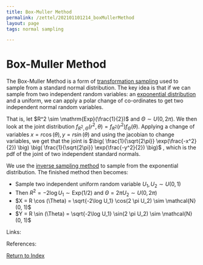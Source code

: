 ```yaml
---
title: Box-Muller Method
permalink: /zettel/202101101214_boxMullerMethod
layout: page
tags: normal sampling

---
```

# Box-Muller Method

The Box-Muller Method is a form of [transformation sampling](202101101211_transformationSamplingTechnique) used to sample from a standard 
normal distribution. The key idea is that if we can sample from two independent random variables: an [exponential distribution](202101101223_exponentialDistribution)
and a uniform, we can apply a polar change of co-ordinates to get two independent normal random variables. 

That is, let $R^2 \sim \mathrm{Exp}(\frac{1}{2})$ and $\Theta \sim U(0, 2\pi)$. We then look at the joint distribution $f_{R^2, \Theta}(r^2, \theta) = f_{R^2}(r^2)f_{\Theta}(\theta)$.
Applying a change of variables $x = r \cos (\theta), y = r\sin(\theta)$ and using the jacobian to change variables, we get that the joint is $\big( \frac{1}{\sqrt{2\pi}} \exp(\frac{-x^2}{2}) \big) \big( \frac{1}{\sqrt{2\pi}} \exp(\frac{-y^2}{2}) \big)$
, which is the pdf of the joint of two independent standard normals.

We use the [inverse sampling method](202101091857_inversionMethodSampling) to sample from the exponential distribution. The finished method then becomes:

- Sample two independent uniform random variable $U_1, U_2 \sim U(0,1)$
- Then $R^2 = -2 \log U_1 \sim \mathrm{Exp}(1/2)$ and $\Theta = 2 \pi U_2 \sim U(0, 2\pi)$
- $X = R \cos (\Theta) = \sqrt{-2\log U_1} \cos(2 \pi U_2) \sim \mathcal{N}(0, 1)$
- $Y = R \sin (\Theta) = \sqrt{-2\log U_1} \sin(2 \pi U_2) \sim \mathcal{N}(0, 1)$

Links: 

References: 

[Return to Index](index)